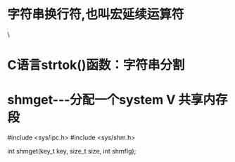 # 字符串换行符,也叫宏延续运算符
\ 

# C语言strtok()函数：字符串分割

# shmget---分配一个system V 共享内存段
#include <sys/ipc.h>
#include <sys/shm.h>

int shmget(key_t key, size_t size, int shmflg);